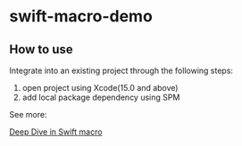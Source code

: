 # swift-macro-demo

## How to use

Integrate into an existing project through the following steps:
1. open project using Xcode(15.0 and above)
2. add local package dependency using SPM

See more:

[Deep Dive in Swift macro](https://liaoyuanng.xyz/2023/06/20/swift-macros.html)
